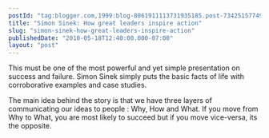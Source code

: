 ```yaml
---
postId: "tag:blogger.com,1999:blog-8061911113731935185.post-7342515774952851942"
title: "Simon Sinek: How great leaders inspire action"
slug: "simon-sinek-how-great-leaders-inspire-action"
publishedDate: "2010-05-18T12:40:00.000-07:00"
layout: "post"
---
```


This must be one of the most powerful and yet simple presentation on success
and failure. Simon Sinek simply puts the basic facts of life with
corroborative examples and case studies.  
  
The main idea behind the story is that we have three layers of communicating
our ideas to people : Why, How and What. If you move from Why to What, you are
most likely to succeed but if you move vice-versa, its the opposite.  
  
  

